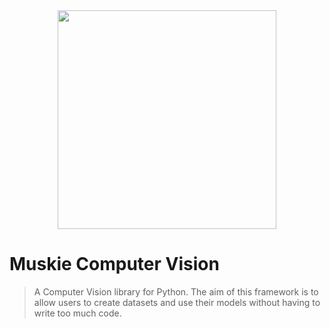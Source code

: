 <div align="center">
<img src="https://github.com/03axdov/musky/assets/62298758/fbc664f3-15ff-4b1c-9016-de4fe2d11d71" width="350" height="350">
</div>

# Muskie Computer Vision
> A Computer Vision library for Python. The aim of this framework is to allow users to create datasets and use their models without having to write too much code.
